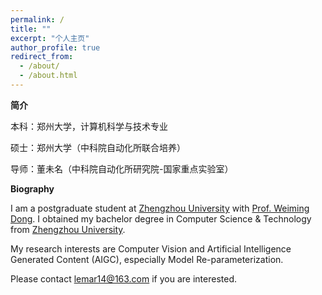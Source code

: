 ```yaml
---
permalink: /
title: ""
excerpt: "个人主页"
author_profile: true
redirect_from: 
  - /about/
  - /about.html
---
```



**简介**

本科：郑州大学，计算机科学与技术专业

硕士：郑州大学（中科院自动化所联合培养）

导师：董未名（中科院自动化所研究院-国家重点实验室）



**Biography**

I am a postgraduate student at [Zhengzhou University](http://www.zzu.edu.cn/) with [Prof. Weiming Dong](https://people.ucas.edu.cn/~0019737). I obtained my bachelor degree in Computer Science & Technology from [Zhengzhou University](https://www.uestc.edu.cn/). 

My research interests are Computer Vision and Artificial Intelligence Generated Content (AIGC), especially Model Re-parameterization.

Please contact lemar14@163.com if you are interested.

